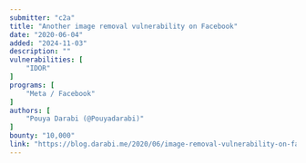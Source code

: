 ```yaml
---
submitter: "c2a"
title: "Another image removal vulnerability on Facebook"
date: "2020-06-04"
added: "2024-11-03"
description: ""
vulnerabilities: [
    "IDOR"
]
programs: [
    "Meta / Facebook"
]
authors: [
    "Pouya Darabi (@Pouyadarabi)"
]
bounty: "10,000"
link: "https://blog.darabi.me/2020/06/image-removal-vulnerability-on-facebook.html"
---
```




